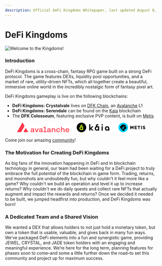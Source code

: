 ```yaml
---
description: Official DeFi Kingdoms Whitepaper, last updated August 8, 2025
---
```


# DeFi Kingdoms

![Welcome to the Kingdoms!](.gitbook/assets/docs.dfk.graphic.halfnhalf.png)

### Introduction

DeFi Kingdoms is a cross-chain, fantasy RPG game built on a strong DeFi protocol. The game features DEXs, liquidity pool opportunities, and a market of rare, utility-driven NFTs, which all together create a beautiful, immersive online world in the incredibly nostalgic form of fantasy pixel art.&#x20;

DeFi Kingdoms gameplay is live on the following blockchains:

* **DeFi Kingdoms: Crystalvale** lives on [DFK Chain](how-defi-kingdoms-works/defi-kingdoms-blockchain.md), an [Avalanche](https://www.avax.network/) L1
* **DeFi Kingdoms: Serendale** can be found on the [Kaia](https://www.kaia.io/) blockchain
* The **DFK Colosseum**, featuring exclusive PVP content, is built on [Metis](https://www.metis.io/)

<figure><picture><source srcset=".gitbook/assets/partner_logos_dark.png" media="(prefers-color-scheme: dark)"><img src=".gitbook/assets/partner_logos_light.png" alt=""></picture><figcaption></figcaption></figure>

Come join our amazing [community](https://www.defikingdoms.com/social.html)!

### The Motivation for Creating DeFi Kingdoms

As big fans of the innovation happening in DeFi and in blockchain technology in general, our team had been waiting for a DeFi project to truly embrace the full potential of the blockchain in game form. Trading, returns, and moonshots are undoubtedly fun, but why couldn't it feel more like a game? Why couldn't we build an operation and level it up to increase returns? Why couldn't we do daily quests and collect rare NFTs that actually augment and impact the rewards and returns? Once we decided it needed to be built, we jumped headfirst into production, and DeFi Kingdoms was born!

### A Dedicated Team and a Shared Vision

We wanted a DEX that allows holders to not just hold a monetary token, but own a token that is usable, valuable, and gives back in many fun ways. We’ve packaged DeFi elements into a fun and synergistic game, providing JEWEL, CRYSTAL, and JADE token holders with an engaging and meaningful experience. We’re here for the long term, planning features for phases soon to come–and some a little further down the road–to set this community and project up for maximum success.
